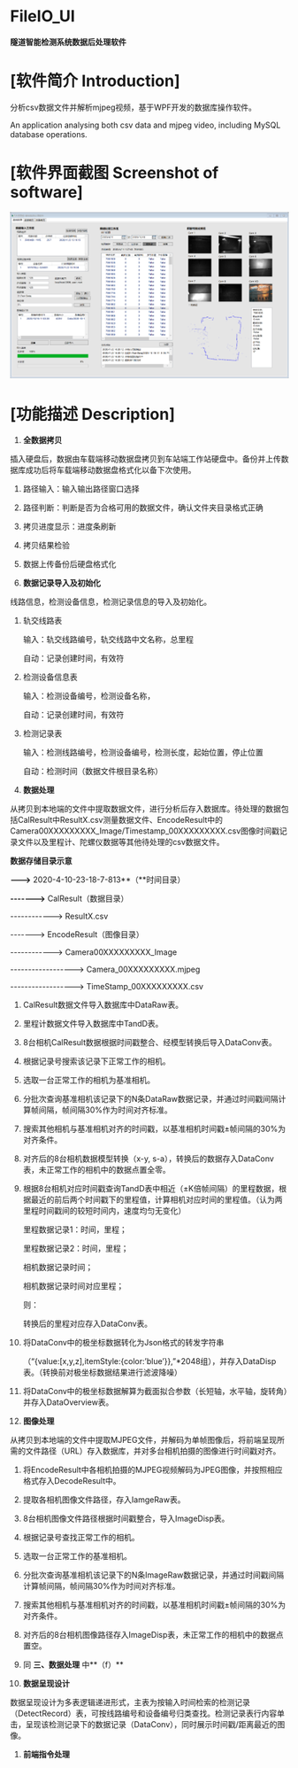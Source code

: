 # FileIO_UI

**隧道智能检测系统数据后处理软件**

# [软件简介 Introduction]

分析csv数据文件并解析mjpeg视频，基于WPF开发的数据库操作软件。

An application analysing both csv data and mjpeg video, including MySQL database
operations.

# [软件界面截图 Screenshot of software]

![](media/56c1d41428c99ab86728c8c31c864321.png)

# [功能描述 Description]

1.  **全数据拷贝**

插入硬盘后，数据由车载端移动数据盘拷贝到车站端工作站硬盘中。备份并上传数据库成功后将车载端移动数据盘格式化以备下次使用。

1.  路径输入：输入输出路径窗口选择

2.  路径判断：判断是否为合格可用的数据文件，确认文件夹目录格式正确

3.  拷贝进度显示：进度条刷新

4.  拷贝结果检验

5.  数据上传备份后硬盘格式化

6.  **数据记录导入及初始化**

线路信息，检测设备信息，检测记录信息的导入及初始化。

1.  轨交线路表

    输入：轨交线路编号，轨交线路中文名称，总里程

    自动：记录创建时间，有效符

2.  检测设备信息表

    输入：检测设备编号，检测设备名称，

    自动：记录创建时间，有效符

3.  检测记录表

    输入：检测线路编号，检测设备编号，检测长度，起始位置，停止位置

    自动：检测时间（数据文件根目录名称）

4.  **数据处理**

从拷贝到本地端的文件中提取数据文件，进行分析后存入数据库。待处理的数据包括CalResult中ResultX.csv测量数据文件、EncodeResult中的Camera00XXXXXXXXX_Image/Timestamp_00XXXXXXXXX.csv图像时间戳记录文件以及里程计、陀螺仪数据等其他待处理的csv数据文件。

**数据存储目录示意**

**---\>** 2020-4-10-23-18-7-813\*\*（\*\*时间目录）

**-------\>** CalResult（数据目录）

\------------\> ResultX.csv

\-------\> EncodeResult（图像目录）

\------------\> Camera00XXXXXXXXX_Image

\------------------\> Camera_00XXXXXXXXX.mjpeg

\------------------\> TimeStamp_00XXXXXXXXX.csv

1.  CalResult数据文件导入数据库中DataRaw表。

2.  里程计数据文件导入数据库中TandD表。

3.  8台相机CalResult数据根据时间戳整合、经模型转换后导入DataConv表。

4.  根据记录号搜索该记录下正常工作的相机。

5.  选取一台正常工作的相机为基准相机。

6.  分批次查询基准相机该记录下的N条DataRaw数据记录，并通过时间戳间隔计算帧间隔，帧间隔30%作为时间对齐标准。

7.  搜索其他相机与基准相机对齐的时间戳，以基准相机时间戳±帧间隔的30%为对齐条件。

8.  对齐后的8台相机数据模型转换（x-y,
    s-a），转换后的数据存入DataConv表，未正常工作的相机中的数据点置全零。

9.  根据8台相机对应时间戳查询TandD表中相近（±K倍帧间隔）的里程数据，根据最近的前后两个时间戳下的里程值，计算相机对应时间的里程值。（认为两里程时间戳间的较短时间内，速度均匀无变化）

    里程数据记录1：时间，里程；

    里程数据记录2：时间，里程；

    相机数据记录时间；

    相机数据记录时间对应里程；

    则：

    转换后的里程对应存入DataConv表。

10. 将DataConv中的极坐标数据转化为Json格式的转发字符串

    （“{value:[x,y,z],itemStyle:{color:’blue’}},”\*2048组），并存入DataDisp表。（转换前对极坐标数据结果进行滤波降噪）

11. 将DataConv中的极坐标数据解算为截面拟合参数（长短轴，水平轴，旋转角）并存入DataOverview表。

12. **图像处理**

从拷贝到本地端的文件中提取MJPEG文件，并解码为单帧图像后，将前端呈现所需的文件路径（URL）存入数据库，并对多台相机拍摄的图像进行时间戳对齐。

1.  将EncodeResult中各相机拍摄的MJPEG视频解码为JPEG图像，并按照相应格式存入DecodeResult中。

2.  提取各相机图像文件路径，存入IamgeRaw表。

3.  8台相机图像文件路径根据时间戳整合，导入ImageDisp表。

4.  根据记录号查找正常工作的相机。

5.  选取一台正常工作的基准相机。

6.  分批次查询基准相机该记录下的N条ImageRaw数据记录，并通过时间戳间隔计算帧间隔，帧间隔30%作为时间对齐标准。

7.  搜索其他相机与基准相机对齐的时间戳，以基准相机时间戳±帧间隔的30%为对齐条件。

8.  对齐后的8台相机图像路径存入ImageDisp表，未正常工作的相机中的数据点置空。

9.  同 **三、数据处理** 中\*\*（f）\*\*

10. **数据呈现设计**

数据呈现设计为多表逻辑递进形式，主表为按输入时间检索的检测记录（DetectRecord）表，可按线路编号和设备编号归类查找。检测记录表行内容单击，呈现该检测记录下的数据记录（DataConv），同时展示时间戳/距离最近的图像。

1.  **前端指令处理**

